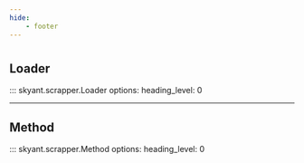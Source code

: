 ```yaml
---
hide:
    - footer
---
```


#

## Loader
::: skyant.scrapper.Loader
    options:
        heading_level: 0


----

## Method
::: skyant.scrapper.Method
    options:
        heading_level: 0
